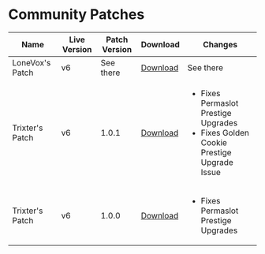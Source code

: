 # Community Patches

Name | Live Version | Patch Version | Download | Changes
------------- | ------------- | ------------- | ------------- | ------------- 
LoneVox's Patch | v6 | See there | [Download](https://github.com/lonevox/Cookie-Clicker-Mobile-Patch/releases/tag/v1.0) | See there
Trixter's Patch | v6 | 1.0.1 | [Download](https://discordapp.com/channels/412363381891137536/581236824349868042/660903673299337216) | <ul><li>Fixes Permaslot Prestige Upgrades</li><li>Fixes Golden Cookie Prestige Upgrade Issue</li></ul>
Trixter's Patch | v6 | 1.0.0 | [Download](https://discordapp.com/channels/412363381891137536/581236824349868042/655860873214165039) | <ul><li>Fixes Permaslot Prestige Upgrades</li></ul>
